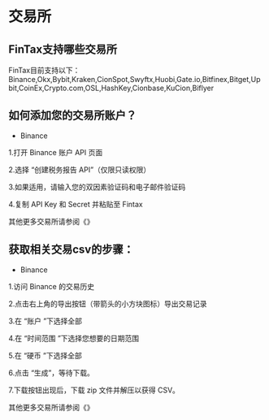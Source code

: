 # 交易所

## FinTax支持哪些交易所

FinTax目前支持以下：Binance,Okx,Bybit,Kraken,CionSpot,Swyftx,Huobi,Gate.io,Bitfinex,Bitget,Upbit,CoinEx,Crypto.com,OSL,HashKey,Cionbase,KuCion,Biflyer



## 如何添加您的交易所账户？

* &#x20;Binance&#x20;

1.打开 Binance 账户 API 页面

&#x20;2.选择 “创建税务报告 API”（仅限只读权限）&#x20;

3.如果适用，请输入您的双因素验证码和电子邮件验证码&#x20;

4.复制 API Key 和 Secret 并粘贴至 Fintax

其他更多交易所请参阅《》



## 获取相关交易csv的步骤：&#x20;

* Binance&#x20;

1.访问 Binance 的交易历史&#x20;

2.点击右上角的导出按钮（带箭头的小方块图标）导出交易记录&#x20;

3.在 “账户 ”下选择全部&#x20;

4.在 “时间范围 ”下选择您想要的日期范围&#x20;

5.在 “硬币 ”下选择全部

6.点击 “生成”，等待下载。

7.下载按钮出现后，下载 zip 文件并解压以获得 CSV。

其他更多交易所请参阅《》


